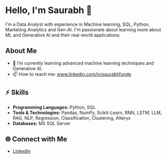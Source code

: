 # Hello, I'm Saurabh 👋

I'm a Data Analyst with experience in Machine learning, SQL,  Python, Marketing Analytics and Gen-AI. I'm passionate about learning more about ML and Generative AI and their real-world applications.

##  About Me
- 🌱 I’m currently learning advanced machine learning techniques and Generative AI.
- 📫 How to reach me: www.linkedin.com/in/saurabhfunde

## ⚡ Skills
- **Programming Languages:** Python, SQL
- **Tools & Technologies:** Pandas, NumPy, Scikit-Learn, RNN, LSTM, LLM, RAG, NLP, Regression, Classification, Clustering, Alteryx
- **Databases:** MS SQL Server

## 🌐 Connect with Me
- [LinkedIn](www.linkedin.com/in/saurabhfunde)

